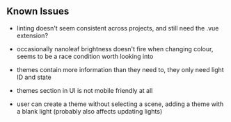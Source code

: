 ## Known Issues

- linting doesn't seem consistent across projects, and still need the .vue extension?

- occasionally nanoleaf brightness doesn't fire when changing colour, seems to be a race condition worth looking into

- themes contain more information than they need to, they only need light ID and state

- themes section in UI is not mobile friendly at all

- user can create a theme without selecting a scene, adding a theme with a blank light (probably also affects updating lights)